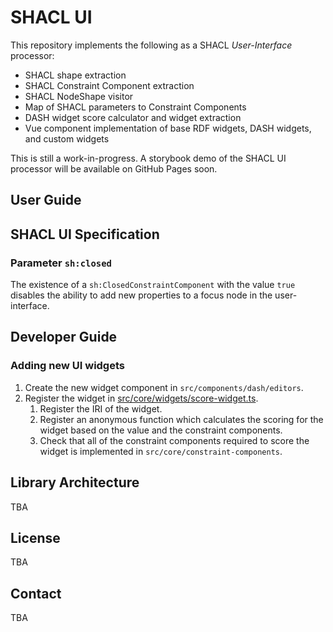 # SHACL UI

This repository implements the following as a SHACL _User-Interface_ processor:

- SHACL shape extraction
- SHACL Constraint Component extraction
- SHACL NodeShape visitor
- Map of SHACL parameters to Constraint Components
- DASH widget score calculator and widget extraction
- Vue component implementation of base RDF widgets, DASH widgets, and custom widgets

This is still a work-in-progress. A storybook demo of the SHACL UI processor will be available on GitHub Pages soon.

## User Guide

## SHACL UI Specification

### Parameter `sh:closed`

The existence of a `sh:ClosedConstraintComponent` with the value `true` disables the ability to add new properties to a focus node in the user-interface.

## Developer Guide

### Adding new UI widgets

1. Create the new widget component in `src/components/dash/editors`.
1. Register the widget in [src/core/widgets/score-widget.ts](src/core/widgets/score-widget.ts).
   1. Register the IRI of the widget.
   1. Register an anonymous function which calculates the scoring for the widget based on the value and the constraint components.
   1. Check that all of the constraint components required to score the widget is implemented in `src/core/constraint-components`.

## Library Architecture

TBA

## License

TBA

## Contact

TBA
